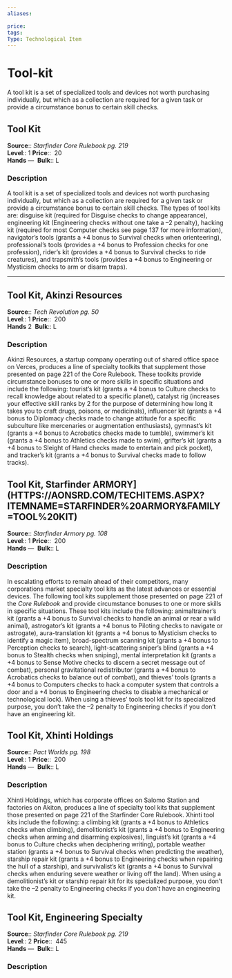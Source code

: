 ```yaml
---
aliases: 

price:  
tags: 
Type: Technological Item
---
```


# Tool-kit

A tool kit is a set of specialized tools and devices not worth purchasing individually, but which as a collection are required for a given task or provide a circumstance bonus to certain skill checks.  

## Tool Kit

**Source**:: _Starfinder Core Rulebook pg. 219_  
**Level**:: 1
**Price**::  20  
**Hands** — 
**Bulk**:: L

### Description

A tool kit is a set of specialized tools and devices not worth purchasing individually, but which as a collection are required for a given task or provide a circumstance bonus to certain skill checks. The types of tool kits are: disguise kit (required for Disguise checks to change appearance), engineering kit (Engineering checks without one take a –2 penalty), hacking kit (required for most Computer checks see page 137 for more information), navigator’s tools (grants a +4 bonus to Survival checks when orienteering), professional’s tools (provides a +4 bonus to Profession checks for one profession), rider’s kit (provides a +4 bonus to Survival checks to ride creatures), and trapsmith’s tools (provides a +4 bonus to Engineering or Mysticism checks to arm or disarm traps).

---

## Tool Kit, Akinzi Resources

**Source**:: _Tech Revolution pg. 50_  
**Level**:: 1
**Price**::  200  
**Hands** 2 
**Bulk**:: L

### Description

Akinzi Resources, a startup company operating out of shared office space on Verces, produces a line of specialty toolkits that supplement those presented on page 221 of the Core Rulebook. These toolkits provide circumstance bonuses to one or more skills in specific situations and include the following: tourist’s kit (grants a +4 bonus to Culture checks to recall knowledge about related to a specific planet), catalyst rig (increases your effective skill ranks by 2 for the purpose of determining how long it takes you to craft drugs, poisons, or medicinals), influencer kit (grants a +4 bonus to Diplomacy checks made to change attitude for a specific subculture like mercenaries or augmentation enthusiasts), gymnast’s kit (grants a +4 bonus to Acrobatics checks made to tumble), swimmer’s kit (grants a +4 bonus to Athletics checks made to swim), grifter’s kit (grants a +4 bonus to Sleight of Hand checks made to entertain and pick pocket), and tracker’s kit (grants a +4 bonus to Survival checks made to follow tracks).

## Tool Kit, Starfinder ARMORY](HTTPS://AONSRD.COM/TECHITEMS.ASPX?ITEMNAME=STARFINDER%20ARMORY&FAMILY=TOOL%20KIT)

**Source**:: _Starfinder Armory pg. 108_  
**Level**:: 1
**Price**::  200  
**Hands** — 
**Bulk**:: L

### Description

In escalating efforts to remain ahead of their competitors, many corporations market specialty tool kits as the latest advances or essential devices. The following tool kits supplement those presented on page 221 of the _Core Rulebook_ and provide circumstance bonuses to one or more skills in specific situations. These tool kits include the following: animaltrainer’s kit (grants a +4 bonus to Survival checks to handle an animal or rear a wild animal), astrogator’s kit (grants a +4 bonus to Piloting checks to navigate or astrogate), aura-translation kit (grants a +4 bonus to Mysticism checks to identify a magic item), broad-spectrum scanning kit (grants a +4 bonus to Perception checks to search), light-scattering sniper’s blind (grants a +4 bonus to Stealth checks when sniping), mental interpretation kit (grants a +4 bonus to Sense Motive checks to discern a secret message out of combat), personal gravitational redistributor (grants a +4 bonus to Acrobatics checks to balance out of combat), and thieves’ tools (grants a +4 bonus to Computers checks to hack a computer system that controls a door and a +4 bonus to Engineering checks to disable a mechanical or technological lock). When using a thieves’ tools tool kit for its specialized purpose, you don’t take the –2 penalty to Engineering checks if you don’t have an engineering kit.

## Tool Kit, Xhinti Holdings

**Source**:: _Pact Worlds pg. 198_  
**Level**:: 1
**Price**::  200  
**Hands** — 
**Bulk**:: L

### Description

Xhinti Holdings, which has corporate offices on Salomo Station and factories on Akiton, produces a line of specialty tool kits that supplement those presented on page 221 of the Starfinder Core Rulebook. Xhinti tool kits include the following: a climbing kit (grants a +4 bonus to Athletics checks when climbing), demolitionist’s kit (grants a +4 bonus to Engineering checks when arming and disarming explosives), linguist’s kit (grants a +4 bonus to Culture checks when deciphering writing), portable weather station (grants a +4 bonus to Survival checks when predicting the weather), starship repair kit (grants a +4 bonus to Engineering checks when repairing the hull of a starship), and survivalist’s kit (grants a +4 bonus to Survival checks when enduring severe weather or living off the land). When using a demolitionist’s kit or starship repair kit for its specialized purpose, you don’t take the –2 penalty to Engineering checks if you don’t have an engineering kit.

## Tool Kit, Engineering Specialty

**Source**:: _Starfinder Core Rulebook pg. 219_  
**Level**:: 2
**Price**::  445  
**Hands** — 
**Bulk**:: L

### Description
